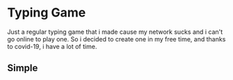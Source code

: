 # Typing Game
Just a regular typing game that i made cause my network sucks and i can't go online to play one.
So i decided to create one in my free time, and thanks to covid-19, i have a lot of time.

## Simple
